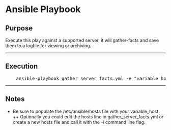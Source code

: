 # Ansible Playbook



## Purpose
  Execute this play against a supported server, it will gather-facts and save them to a logfile for viewing or archiving.
  
----

## Execution
<pre>
    ansible-playbook gather_server_facts.yml -e "variable_host=<b>HOST_IN_INVENTORY</b>"
</pre>

----

## Notes
+ Be sure to populate the /etc/ansible/hosts file with your variable_host.
++ Optionally you could edit the hosts line in gather_server_facts.yml or create a new hosts file and call it with the -i command line flag.
